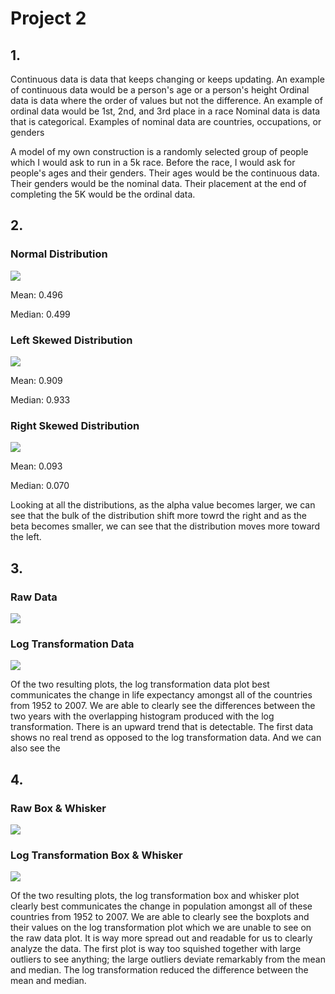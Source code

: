 # Project 2

## 1. 
Continuous data is data that keeps changing or keeps updating. An example of continuous data would be a person's age or a person's height
Ordinal data is data where the order of values but not the difference. An example of ordinal data would be 1st, 2nd, and 3rd place in a race
Nominal data is data that is categorical. Examples of nominal data are countries, occupations, or genders

A model of my own construction is a randomly selected group of people which I would ask to run in a 5k race. Before the race, I would ask for people's ages and their genders. Their ages would be the continuous data. Their genders would be the nominal data. Their placement at the end of completing the 5K would be the ordinal data.

## 2.
### Normal Distribution
![](normal.PNG)

Mean: 0.496

Median: 0.499


### Left Skewed Distribution
![](left.PNG)

Mean: 0.909

Median: 0.933

### Right Skewed Distribution
![](right.PNG)

Mean: 0.093

Median: 0.070


Looking at all the distributions, as the alpha value becomes larger, we can see that the bulk of the distribution shift more towrd the right and as the beta becomes smaller, we can see that the distribution moves more toward the left. 

## 3.
### Raw Data
![](rawlifeexp.PNG)

### Log Transformation Data
![](loglifeexp.PNG)

Of the two resulting plots, the log transformation data plot best communicates the change in life expectancy amongst all of the countries from 1952 to 2007. We are able to clearly see the differences between the two years with the overlapping histogram produced with the log transformation. There is an upward trend that is detectable. The first data shows no real trend as opposed to the log transformation data. And we can also see the 

## 4.
### Raw Box & Whisker
![](rawbox.PNG)

### Log Transformation Box & Whisker
![](logbox.PNG)

Of the two resulting plots, the log transformation box and whisker plot clearly best communicates the change in population amongst all of these countries from 1952 to 2007. We are able to clearly see the boxplots and their values on the log transformation plot which we are unable to see on the raw data plot. It is way more spread out and readable for us to clearly analyze the data. The first plot is way too squished together with large outliers to see anything; the large outliers deviate remarkably from the mean and median. The log transformation reduced the difference between the mean and median.  
